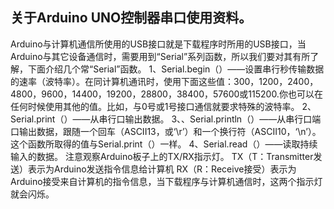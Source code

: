 ## 关于Arduino UNO控制器串口使用资料。
Arduino与计算机通信所使用的USB接口就是下载程序时所用的USB接口，当Arduino与其它设备通信时，需要用到“Serial”系列函数，所以我们要对其有所了解，下面介绍几个常“Serial”函数。
1、Serial.begin（）——设置串行秒传输数据的速率（波特率）。在同计算机通讯时，使用下面这些值：300，1200，2400，4800，9600，14400，19200，28800，38400，57600或115200.你也可以在任何时候使用其他的值。比如，与0号或1号接口通信就要求特殊的波特率。
2、Serial.print（）——从串行口输出数据。
3、、Serial.println（）——从串行口端口输出数据，跟随一个回车（ASCII13，或‘\r’）和一个换行符（ASCII10，‘\n’）。这个函数所取得的值与Serial.print（）一样。
4、Serial.read（）——读取持续输入的数据。
注意观察Arduino板子上的TX/RX指示灯。
TX（T：Transmitter发送）表示为Arduino发送指令信息给计算机
RX（R：Receive接受）表示为Arduino接受来自计算机的指令信息，当下载程序与计算机通信时，这两个指示灯就会闪烁。
